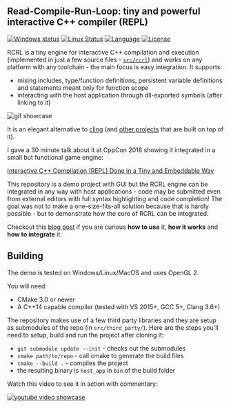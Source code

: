 ## Read-Compile-Run-Loop: tiny and powerful interactive C++ compiler (REPL)

[![Windows status](https://ci.appveyor.com/api/projects/status/fp0sqit57eorgswb/branch/master?svg=true)](https://ci.appveyor.com/project/onqtam/rcrl/branch/master)
[![Linux Status](https://travis-ci.org/onqtam/rcrl.svg?branch=master)](https://travis-ci.org/onqtam/rcrl)
[![Language](https://img.shields.io/badge/language-C++-blue.svg)](https://isocpp.org/)
[![License](http://img.shields.io/badge/license-MIT-blue.svg)](http://opensource.org/licenses/MIT)

RCRL is a tiny engine for interactive C++ compilation and execution (implemented in just a few source files - [```src/rcrl```](src/rcrl)) and works on any platform with any toolchain - the main focus is easy integration. It supports:
- mixing includes, type/function definitions, persistent variable definitions and statements meant only for function scope
- interacting with the host application through dll-exported symbols (after linking to it)

![gif showcase](http://onqtam.com/assets/images/rcrl.gif)

It is an elegant alternative to [cling](https://github.com/root-project/cling) (and [other projects](https://github.com/inspector-repl/inspector) that are built on top of it).

I gave a 30 minute talk about it at CppCon 2018 showing it integrated in a small but functional game engine:

[Interactive C++ Compilation (REPL) Done in a Tiny and Embeddable Way](https://www.youtube.com/watch?v=UEuA0yuw_O0)

This repository is a demo project with GUI but the RCRL engine can be integrated in any way with host applications - code may be submitted even from external editors with full syntax highlighting and code completion! The goal was not to make a one-size-fits-all solution because that is hardly possible - but to demonstrate how the core of RCRL can be integrated.

Checkout this [blog post](http://onqtam.com/programming/2018-02-12-read-compile-run-loop-a-tiny-repl-for-cpp/) if you are curious **how to use** it, **how it works** and **how to integrate** it.

## Building

The demo is tested on Windows/Linux/MacOS and uses OpenGL 2.

You will need:
- CMake 3.0 or newer
- A C++14 capable compiler (tested with VS 2015+, GCC 5+, Clang 3.6+)

The repository makes use of a few third party libraries and they are setup as submodules of the repo (in ```src/third_party/```). Here are the steps you'll need to setup, build and run the project after cloning it:

- ```git submodule update --init``` - checks out the submodules
- ```cmake path/to/repo``` - call cmake to generate the build files
- ```cmake --build .``` - compiles the project
- the resulting binary is ```host_app``` in ```bin``` of the build folder

Watch this video to see it in action with commentary:

[![youtube video showcase](http://onqtam.com/assets/images/rcrl_youtube_thumbnail.png)](https://www.youtube.com/watch?v=HscxAzFc2QY)
